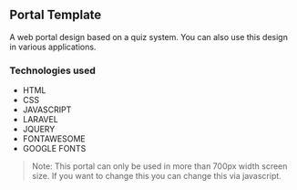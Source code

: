 ## Portal Template

A web portal design based on a quiz system. You can also use this design in various applications.

### Technologies used

- HTML
- CSS
- JAVASCRIPT
- LARAVEL
- JQUERY
- FONTAWESOME
- GOOGLE FONTS

 
 > Note: This portal can only be used in more than 700px width screen size. If you want to change this you can change this via javascript.
